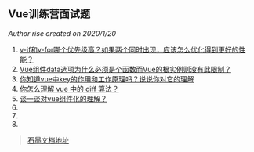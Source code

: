 ## Vue训练营面试题
_Author rise created on 2020/1/20_

1. [v-if和v-for哪个优先级高？如果两个同时出现，应该怎么优化得到更好的性能？](./vue/demo01.md)
2. [Vue组件data选项为什么必须是个函数而Vue的根实例则没有此限制？](./vue/demo02.md)
3. [你知道vue中key的作用和工作原理吗？说说你对它的理解](./vue/demo03.md)
4. [你怎么理解 vue 中的 diff 算法？](vue/demo04.md)
5. [谈一谈对vue组件化的理解？](vue/demo05.md)
5. [](vue/demo06.md)
5. [](vue/demo07.md)
5. [](vue/demo08.md)

> [石墨文档地址](https://shimo.im/sheets/hgq3HqqDKWWDhCCQ/MODOC)



